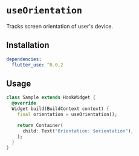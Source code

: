 # `useOrientation`

Tracks screen orientation of user's device.

## Installation

```yaml
dependencies:
  flutter_use: ^0.0.2
```

## Usage

```dart
class Sample extends HookWidget {
  @override
  Widget build(BuildContext context) {
    final orientation = useOrientation();

    return Container(
      child: Text("Orientation: $orientation"),
    );
  }
}
```
